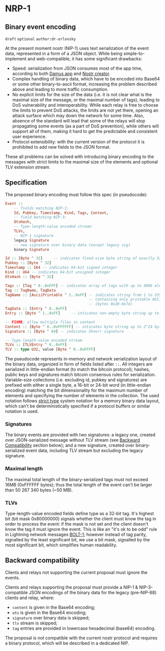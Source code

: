 NRP-1
=====

Binary event encoding
---------------------

`draft` `optional` `author:dr-orlovsky`

At the present moment nostr (NIP-1) uses text serialization of the event data,
represented in a form of a JSON object. While being simple-to-implement and
web-compatible, it has some significant drawbacks:

* Speed: serialization from JSON consumes most of the app time, according to
  both [Damus app] and [Nostr creator].
* Complex handling of binary data, which have to be encoded into Base64 or some
  other binary-to-ascii format, increasing the problem described above and
  leading to more traffic consumption.
* No explicit limits for the size of the data (i.e. it is not clear what is the
  maximal size of the message, or the maximal number of tags), leading to DoS
  vulnerability and interoperability. While each relay is free to choose the
  limits to prevent DoS attacks, the limits are not yet there, opening an attack
  surface which may down the network for some time. Also, absence of the
  standard will lead that some of the relays will stop propagating some events
  (as a part of DoS prevention), while others will support all of them, making
  it hard to get the predictable and consistent user experience.
* Protocol extensibility: with the current version of the protocol it is
  prohibited to add new fields to the JSON format.

These all problems can be solved with introducing binary encoding to the
messages with strict limits to the maximal size of the elements and optional TLV
extension stream.

Specification
-------------

The proposed binary encoding must follow this spec (in pseudocode):
```haskell
Event ::
    -- fields matching NIP-1:
    Id, Pubkey, Timestamp, Kind, Tags, Content,
    -- field matching NIP-3:
    OtsHash,
    -- Type-length-value encoded stream:
    TLVs,
    -- NIP-1 signature
    legacy Signature
    -- new signature over binary data (except legacy sig)
    binary Signature

Id :: [Byte ^ 32]     -- indicates fixed-size byte string of exactly 32 bytes
Pubkey :: [Byte ^ 32]
Timestamp :: I64 -- indicates 64-bit signed integer
Kind :: U64 -- indicates 64-bit unsigned integer
OtsHash :: [Byte ^ 32]

Tags :: [Tag ^ 0..0xFFF] -- indicates array of tags with up to 4096 elements
Tag :: TagName, TagData
TagName :: [AsciiPrintable ^ 1..0xFF] -- indicates string from 1 to 255 chars
                                      -- containing only printable ASCII chars
                                      -- (bytes 0x20-0x7e)
TagData :: [Entry ^ 0..0xFF]
Entry :: [Byte ^ 1..0xFF]     -- inticates non-empty byte string up to 255 bytes

-- FIXME: allow multiple files in content
Content :: [Byte ^ 0..0xFFFFFF] -- inticates byte string up to 2^24 bytes
Signature :: [Byte ^ 64] -- indicates Shnorr signature

-- Type-length-value encoded stream
TLVs :: [TLVEntry ^ 0..0xFF]
TLV :: type U32, value [Byte ^ 0..0xFFFF]
```

The pseudocode represents in-memory and network serialization layout of the
binary data, organized in form of fields listed after `::`. All integers are
serialized in little-endian format (to match the bitcoin protocol); hashes,
public keys and signatures match bitcoin consensus rules for serialization.
Variable-size collections (i.e. excluding id, pubkey and signatures) are
prefixed with either a single byte, a 16-bit or 24-bit word (in little-endian
encoding) matching the bit dimensionality for the maximum number of elements and
specifying the number of elements in the collection. The used notation follows
[strict type] system notation for a memory binary data layout, which can't be
deterministically specified if a protocol buffers or similar notation is used.

### Signatures

The binary events are provided with two signatures: a legacy one, created over
JSON-serialized message without TLV stream (see [Backward Compatibility](#backward-compatibility)
section below); and a new signature, created over binary-serialized event data,
including TLV stream but excluding the legacy signature.

### Maximal length

The maximal total length of the binary-serialized tags must not exceed 16MB
(0xFFFFFF bytes); thus the total length of the event can't be larger than
50 267 340 bytes (~50 MB).

### TLVs

Type-length-value encoded fields define type as a 32-bit tag. It's highest bit
(bit mask 0x80000000) signals whether the client must know the tag in order to
process the event: if the mask is not set and the client doesn't know the tag
it must ignore the event. This is like an "it's ok to be odd" rule in Lightning
network messages [BOLT-1]; however instead of tag parity, signalled by the least
significant bit, we use a bit mask, signalled by the most significant bit, which
simplifies human readability.


Backward compatibility
----------------------

Clients and relays not supporting the current proposal must ignore the events.

Clients and relays supporting the proposal must provide a NIP-1 &
NIP-3-compatible JSON encodings of the binary data for the legacy (pre-NIP-88)
clients and relay, where:
* `content` is given in the Base64 encoding;
* `ots` is given in the Base64 encoding;
* `signature` over binary data is skipped;
* `tlv` stream is skipped;
* `tag` entries are provided in lowercase hexadecimal (base64) encoding.

The proposal is not compatible with the current nostr protocol and requires a
binary protocol, which will be described in a dedicated NIP.


[Damus app]: https://nostrexplorer.com/e/9d89ef468ec690f2177635b8c0fd589aca840de1a749a08a44de5b148654bb49
[Nostr creator]: https://github.com/nostr-protocol/nips/blob/44ea6d84583b64f6d7d994bfb480a4d786ba1699/93.md
[strict type]: https://github.com/strict-types/strict-types
[BOLT-1]: https://github.com/lightning/bolts/blob/master/01-messaging.md
